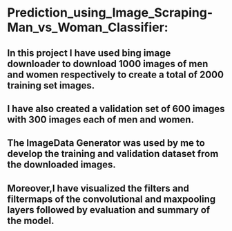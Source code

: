 # Prediction_using_Image_Scraping-Man_vs_Woman_Classifier:

## In this project I have used bing image downloader to download 1000 images of men and women respectively to create a total of 2000 training set images.
## I have also created a validation set of 600 images with 300 images each of men and women.
## The ImageData Generator was used by me to develop the training and validation dataset from the downloaded images.
## Moreover,I have visualized the filters and filtermaps  of the convolutional and maxpooling layers  followed by evaluation and summary of the model. 
